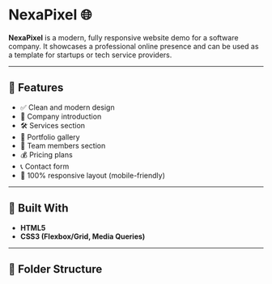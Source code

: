 # NexaPixel 🌐

**NexaPixel** is a modern, fully responsive website demo for a software company. It showcases a professional online presence and can be used as a template for startups or tech service providers.

---

## 🚀 Features

- ✅ Clean and modern design
- 💼 Company introduction
- 🛠️ Services section
- 🎨 Portfolio gallery
- 👥 Team members section
- 💰 Pricing plans
- 📞 Contact form
- 📱 100% responsive layout (mobile-friendly)

---

## 🧪 Built With

- **HTML5**
- **CSS3 (Flexbox/Grid, Media Queries)**

---

## 📂 Folder Structure

